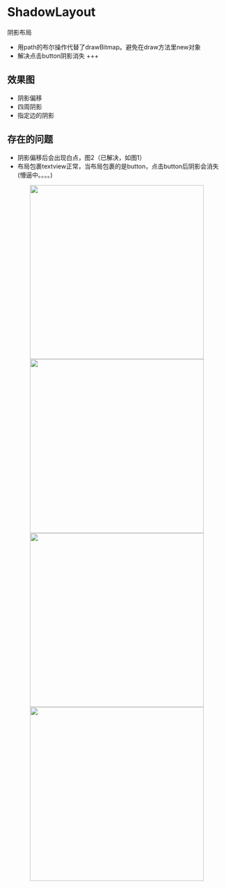 # ShadowLayout
阴影布局
* 用path的布尔操作代替了drawBitmap。避免在draw方法里new对象
* 解决点击button阴影消失
+++
## 效果图
* 阴影偏移
* 四周阴影
* 指定边的阴影
## 存在的问题
* 阴影偏移后会出现白点，图2（已解决，如图1）
* 布局包裹textview正常，当布局包裹的是button，点击button后阴影会消失(懵逼中。。。。)
<div align="center">
<img src="http://ww1.sinaimg.cn/large/006nwaiFly1g3i4vyxa1wj30cv0nqgmg.jpg" height = "400">
<img src="http://ww1.sinaimg.cn/large/006nwaiFly1g3hga908q7j30an0jcq38.jpg" height="400">

<img src="http://ww1.sinaimg.cn/large/006nwaiFly1g3hgdsaq2kj30aj0iymxf.jpg" height="400">

<img src="http://ww1.sinaimg.cn/large/006nwaiFly1g3hgecu8quj30ae0iq3yp.jpg" height="400">

 </div>
